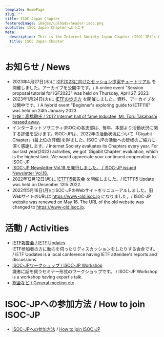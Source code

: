 ```yaml
---
template: HomePage
slug: ""
title: ISOC Japan Chapter
featuredImage: images/uploads/header-isoc.png
subtitle: ISOC Japan Chapterへようこそ
meta:
  description: This is the Internet Society Japan Chapter (ISOC-JP)'s Web Page.
  title: ISOC Japan Chapter
---
```


# お知らせ / News

* 2023年4月27日(木)に [IGF2023に向けたセッション提案チュートリアル](https://www.isoc.jp/activities/session_proposal_tutorial_for_igf2023/) を開催しました。アーカイブを公開中です。/ A online event "Session proposal tutorial for IGF2023" was held on Thursday, April 27, 2023.
* 2023年1月24日(火)に [IETFの歩き方](https://www.isoc.jp/activities/ietf116_howto_event/ "IETF116HowTo") を開催しました。資料、アーカイブを公開中です。/ A hybrid event "Beginner's exploring guide to IETF116" was held on 24th January 2023.
* [訃報：高橋徹氏 / 2012 Internet hall of fame Inductee, Mr. Toru Takahashi passed away.](https://www.isoc.jp/news/2022122501/)
* インターネットソサエティ(ISOC)の各支部は、毎年、本部より活動状況に関する評価を受けます。ISOC-JPは、2022年の活動状況について「Gigabit Chapter」(最上位の評価)を得ました。ISOC-JPの活動への皆様のご協力に深く感謝します。/ Internet Society evaluates its Chapters every year. For our last year(2022) activities, we got 'Gigabit Chapter' evaluation, which is the highest lank. We would appreciate your continued cooperation to ISOC-JP.
* [ISOC-JP Newsletter Vol.18 を発行しました。 / ISOC-JP issued Newsletter Vol.18.](https://www.isoc.jp/newsletter/)
* 2022年12月12日(月)に [IETF115報告会](https://www.isoc.jp/activities/ietf_updates/115/ "IETF115update") を開催しました。/ IETF115 Update was held on December 12th 2022.
* 2022年5月16日(月)にISOC-JPのWebサイトをリニューアルしました。旧WebサイトのURLは https://www-old.isoc.jp になりました。/ ISOC-JP website was renewed on May 16. The URL of the old website was changed to https://www-old.isoc.jp.

# 活動 / Activities

* [IETF報告会 / IETF Updates](https://isoc.jp/activities/ietf_updates/)<br>
IETF参加者の方に動向を伺ったりディスカッションをしたりする会合です。 / IETF Updates is a local conference having IETF attendee's reports and discussions.
* [ISOC-JPワークショップ / ISOC-JP Workshop](https://isoc.jp/activities/workshop/)<br>
識者に話を伺うセミナー形式のワークショップです。 / ISOC-JP Workshop is a workshop having export's talk.
* [総会など / General meeting etc](https://isoc.jp/activities/)<br>

# ISOC-JPへの参加方法 / How to join ISOC-JP

* [ISOC-JPへの参加方法](https://isoc.jp/joinus/) / [How to join ISOC-JP](https://isoc.jp/joinus/)
